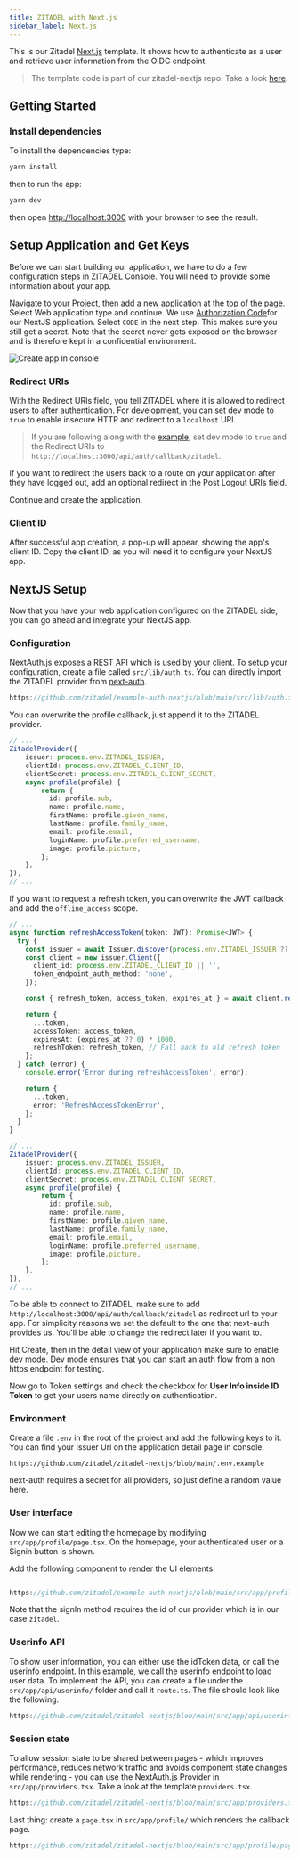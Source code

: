 ```yaml
---
title: ZITADEL with Next.js
sidebar_label: Next.js
---
```


This is our Zitadel [Next.js](https://nextjs.org/) template. It shows how to authenticate as a user and retrieve user information from the OIDC endpoint.

> The template code is part of our zitadel-nextjs repo. Take a look [here](https://github.com/zitadel/zitadel-nextjs).

## Getting Started

### Install dependencies

To install the dependencies type:

```bash
yarn install
```

then to run the app:

```bash
yarn dev
```

then open [http://localhost:3000](http://localhost:3000) with your browser to see the result.

## Setup Application and Get Keys

Before we can start building our application, we have to do a few configuration steps in ZITADEL Console.
You will need to provide some information about your app.

Navigate to your Project, then add a new application at the top of the page.
Select Web application type and continue.
We use [Authorization Code](/apis/openidoauth/grant-types#authorization-code)for our NextJS application.
Select `CODE` in the next step. This makes sure you still get a secret. Note that the secret never gets exposed on the browser and is therefore kept in a confidential environment.

![Create app in console](/img/nextjs/app-create.png)

### Redirect URIs

With the Redirect URIs field, you tell ZITADEL where it is allowed to redirect users to after authentication. For development, you can set dev mode to `true` to enable insecure HTTP and redirect to a `localhost` URI.

> If you are following along with the [example](https://github.com/zitadel/zitadel-nextjs), set dev mode to `true` and the Redirect URIs to `http://localhost:3000/api/auth/callback/zitadel`.

If you want to redirect the users back to a route on your application after they have logged out, add an optional redirect in the Post Logout URIs field.

Continue and create the application.

### Client ID

After successful app creation, a pop-up will appear, showing the app's client ID. Copy the client ID, as you will need it to configure your NextJS app.

## NextJS Setup

Now that you have your web application configured on the ZITADEL side, you can go ahead and integrate your NextJS app.

### Configuration

NextAuth.js exposes a REST API which is used by your client.
To setup your configuration, create a file called `src/lib/auth.ts`.
You can directly import the ZITADEL provider from [next-auth](https://next-auth.js.org/providers/zitadel).

```ts reference
https://github.com/zitadel/example-auth-nextjs/blob/main/src/lib/auth.ts
```

You can overwrite the profile callback, just append it to the ZITADEL provider.

```ts
// ...
ZitadelProvider({
    issuer: process.env.ZITADEL_ISSUER,
    clientId: process.env.ZITADEL_CLIENT_ID,
    clientSecret: process.env.ZITADEL_CLIENT_SECRET,
    async profile(profile) {
        return {
          id: profile.sub,
          name: profile.name,
          firstName: profile.given_name,
          lastName: profile.family_name,
          email: profile.email,
          loginName: profile.preferred_username,
          image: profile.picture,
        };
    },
}),
// ...
```

If you want to request a refresh token, you can overwrite the JWT callback and add the `offline_access` scope.

```ts
// ...
async function refreshAccessToken(token: JWT): Promise<JWT> {
  try {
    const issuer = await Issuer.discover(process.env.ZITADEL_ISSUER ?? '');
    const client = new issuer.Client({
      client_id: process.env.ZITADEL_CLIENT_ID || '',
      token_endpoint_auth_method: 'none',
    });

    const { refresh_token, access_token, expires_at } = await client.refresh(token.refreshToken as string);

    return {
      ...token,
      accessToken: access_token,
      expiresAt: (expires_at ?? 0) * 1000,
      refreshToken: refresh_token, // Fall back to old refresh token
    };
  } catch (error) {
    console.error('Error during refreshAccessToken', error);

    return {
      ...token,
      error: 'RefreshAccessTokenError',
    };
  }
}

// ...
ZitadelProvider({
    issuer: process.env.ZITADEL_ISSUER,
    clientId: process.env.ZITADEL_CLIENT_ID,
    clientSecret: process.env.ZITADEL_CLIENT_SECRET,
    async profile(profile) {
        return {
          id: profile.sub,
          name: profile.name,
          firstName: profile.given_name,
          lastName: profile.family_name,
          email: profile.email,
          loginName: profile.preferred_username,
          image: profile.picture,
        };
    },
}),
// ...
```

To be able to connect to ZITADEL, make sure to add `http://localhost:3000/api/auth/callback/zitadel` as redirect url to your app.
For simplicity reasons we set the default to the one that next-auth provides us. You'll be able to change the redirect later if you want to.

Hit Create, then in the detail view of your application make sure to enable dev mode. Dev mode ensures that you can start an auth flow from a non https endpoint for testing.

Now go to Token settings and check the checkbox for **User Info inside ID Token** to get your users name directly on authentication.

### Environment

Create a file `.env` in the root of the project and add the following keys to it.
You can find your Issuer Url on the application detail page in console.

```env reference
https://github.com/zitadel/zitadel-nextjs/blob/main/.env.example
```

next-auth requires a secret for all providers, so just define a random value here.

### User interface

Now we can start editing the homepage by modifying `src/app/profile/page.tsx`. On the homepage, your authenticated user or a Signin button is shown.

Add the following component to render the UI elements:

```ts reference

https://github.com/zitadel/example-auth-nextjs/blob/main/src/app/profile/page.tsx
```

Note that the signIn method requires the id of our provider which is in our case `zitadel`.

### Userinfo API

To show user information, you can either use the idToken data, or call the userinfo endpoint.
In this example, we call the userinfo endpoint to load user data.
To implement the API, you can create a file under the `src/app/api/userinfo/` folder and call it `route.ts`.
The file should look like the following.

```ts reference
https://github.com/zitadel/zitadel-nextjs/blob/main/src/app/api/userinfo/route.ts
```

### Session state

To allow session state to be shared between pages - which improves performance, reduces network traffic and avoids component state changes while rendering - you can use the NextAuth.js Provider in `src/app/providers.tsx`.
Take a look at the template `providers.tsx`.

```ts reference
https://github.com/zitadel/zitadel-nextjs/blob/main/src/app/providers.tsx
```

Last thing: create a `page.tsx` in `src/app/profile/` which renders the callback page.

```ts reference
https://github.com/zitadel/zitadel-nextjs/blob/main/src/app/profile/page.tsx
```
